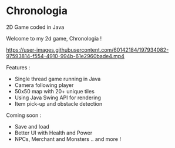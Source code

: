 # Chronologia
2D Game coded in Java

Welcome to my 2d game, Chronologia ! 

https://user-images.githubusercontent.com/60142184/197934082-97593814-f554-4910-994b-61e2960bade4.mp4

Features : 
- Single thread game running in Java 
- Camera following player 
- 50x50 map with 20+ unique tiles
- Using Java Swing API for rendering 
- Item pick-up and obstacle detection 

Coming soon : 
- Save and load 
- Better UI with Health and Power 
- NPCs, Merchant and Monsters
.. and more !
